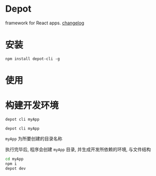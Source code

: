 # Depot

framework for React apps. [changelog](https://github.com/pengfeiWang/depot-cli/blob/master/changelog.md)

# 安装

```
npm install depot-cli -g
```

# 使用


# 构建开发环境

```sh
depot cli myApp
```

`depot cli myApp`

`myApp` 为所要创建的目录名称

执行完毕后, 程序会创建  `myApp` 目录, 并生成开发所依赖的环境, 与文件结构

```sh
cd myApp
npm i
depot dev
```

